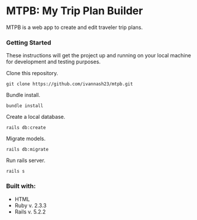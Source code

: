 # MTPB: My Trip Plan Builder

MTPB is a web app to create and edit traveler trip plans.


### Getting Started

These instructions will get the project up and running on your local machine for development and testing purposes.

Clone this repository.

```
git clone https://github.com/ivannash23/mtpb.git
```

Bundle install.

```
bundle install
```

Create a local database.

```
rails db:create
```

Migrate models.

```
rails db:migrate
```


Run rails server.

```
rails s
```

### Built with:

  * HTML
  * Ruby v. 2.3.3
  * Rails v. 5.2.2
